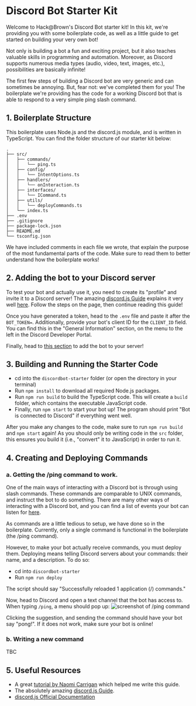 # Discord Bot Starter Kit
Welcome to Hack@Brown's Discord Bot starter kit! In this kit, we're providing you with some boilerplate code, as well as a little guide to get started on building your very own bot!

Not only is building a bot a fun and exciting project, but it also teaches valuable skills in programming and automation. Moreover, as Discord supports numerous media types (audio, video, text, images, etc.), possibilities are basically infinite!

The first few steps of building a Discord bot are very generic and can sometimes be annoying. But, fear not: we've completed them for you! The boilerplate we're providing has the code for a working Discord bot that is able to respond to a very simple ping slash command.

## 1. Boilerplate Structure
This boilerplate uses Node.js and the discord.js module, and is written in TypeScript. You can find the folder structure of our starter kit below:

```
.
├── src/
│   ├── commands/
│   │   └── ping.ts
│   ├── config/
│   │   └── IntentOptions.ts
│   ├── handlers/
│   │   └── onInteraction.ts
│   ├── interfaces/
│   │   └── ICommand.ts
│   ├── utils/
│   │   └── deployCommands.ts
│   └── index.ts
├── .env
├── .gitignore
├── package-lock.json
├── README.md
└── tsconfig.json
```

We have included comments in each file we wrote, that explain the purpose of the most fundamental parts of the code. Make sure to read them to better understand how the boilerplate works!

## 2. Adding the bot to your Discord server
To test your bot and actually use it, you need to create its "profile" and invite it to a Discord server! The amazing [discord.js Guide](https://discordjs.guide/) explains it very well [here](https://discordjs.guide/preparations/setting-up-a-bot-application.html#creating-your-bot). Follow the steps on the page, then continue reading this guide!

Once you have generated a token, head to the `.env` file and paste it after the `BOT_TOKEN=`. Additionally, provide your bot's client ID for the `CLIENT_ID` field. You can find this in the "General Information" section, on the menu to the left in the Discord Developer Portal. 

Finally, head to [this section](https://discordjs.guide/preparations/adding-your-bot-to-servers.html#bot-invite-links) to add the bot to your server!

## 3. Building and Running the Starter Code
- cd into the `discordbot-starter` folder (or open the directory in your terminal) 
- Run `npm install` to download all required Node.js packages.
- Run `npm run build` to build the TypeScript code. This will create a `build` folder, which contains the executable JavaScript code.
- Finally, run `npm start` to start your bot up! The program should print "Bot is connected to Discord" if everything went well.

After you make any changes to the code, make sure to run `npm run build` and `npm start` again! As you should only be writing code in the `src` folder, this ensures you build it (i.e., "convert" it to JavaScript) in order to run it.
 
## 4. Creating and Deploying Commands
### a. Getting the /ping command to work.
One of the main ways of interacting with a Discord bot is through using slash commands. These commands are comparable to UNIX commands, and instruct the bot to do something. There are many other ways of interacting with a Discord bot, and you can find a 
list of events your bot can listen for [here](https://discord.js.org/#/docs/discord.js/main/typedef/Events).

As commands are a little tedious to setup, we have done so in the boilerplate. Currently, only a single command is functional in the boilerplate (the /ping command).

However, to make your bot actually receive commands, you must deploy them. Deploying means telling Discord servers about your commands: their name, and a description. To do so:

- cd into `discordbot-starter`
- Run `npm run deploy`

The script should say "Successfully reloaded 1 application (/) commands."

Now, head to Discord and open a text channel that the bot has access to. When typing `/ping`, a menu should pop up:
![screenshot of /ping command](https://i.imgur.com/zlJ8qrN.png)

Clicking the suggestion, and sending the command should have your bot say "pong!". If it does not work, make sure your bot is online!
### b. Writing a new command
TBC

## 5. Useful Resources
- A great [tutorial by Naomi Carrigan](https://www.freecodecamp.org/news/build-a-100-days-of-code-discord-bot-with-typescript-mongodb-and-discord-js-13/) which helped me write this guide.
- The absolutely amazing [discord.js Guide](https://discordjs.guide/).
- [discord.js Official Documentation](https://discord.js.org/#/docs/discord.js/main/general/welcome)
